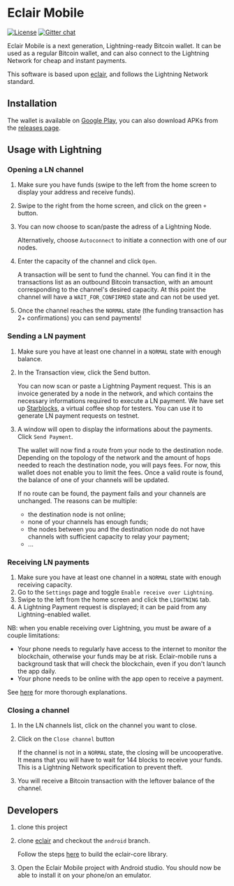 # Eclair Mobile

[![License](https://img.shields.io/badge/license-Apache%202.0-blue.svg)](LICENSE)
[![Gitter chat](https://img.shields.io/badge/chat-on%20gitter-rose.svg)](https://gitter.im/ACINQ/eclair)

Eclair Mobile is a next generation, Lightning-ready Bitcoin wallet. It can be used as a regular Bitcoin wallet, and can also connect to the Lightning Network for cheap and instant payments.

This software is based upon [eclair](https://github.com/ACINQ/eclair), and follows the Lightning Network standard.

## Installation

The wallet is available on [Google Play](https://play.google.com/store/apps/details?id=fr.acinq.eclair.wallet), you can also download APKs from the [releases page](https://github.com/ACINQ/eclair-wallet/releases).

## Usage with Lightning

### Opening a LN channel

1. Make sure you have funds (swipe to the left from the home screen to display your address and receive funds).

2. Swipe to the right from the home screen, and click on the green `+` button.

3. You can now choose to scan/paste the adress of a Lightning Node.

   Alternatively, choose `Autoconnect` to initiate a connection with one of our nodes.

4. Enter the capacity of the channel and click `Open`.

   A transaction will be sent to fund the channel. You can find it in the transactions list as an outbound Bitcoin transaction, with an amount corresponding to the channel's desired capacity.
   At this point the channel will have a `WAIT_FOR_CONFIRMED` state and can not be used yet.

5. Once the channel reaches the `NORMAL` state (the funding transaction has 2+ confirmations) you can send payments!

### Sending a LN payment

1. Make sure you have at least one channel in a `NORMAL` state with enough balance.
2. In the Transaction view, click the Send button.

   You can now scan or paste a Lightning Payment request. This is an invoice generated by a node in the network, and which contains the necessary informations required to execute a LN payment.
   We have set up [Starblocks](https://starblocks.acinq.co), a virtual coffee shop for testers. You can use it to generate LN payment requests on testnet.

3. A window will open to display the informations about the payments. Click `Send Payment`.

   The wallet will now find a route from your node to the destination node. Depending on the topology of the network and the amount of hops needed to reach the destination node, you will pays fees. For now, this wallet does not enable you to limit the fees.
   Once a valid route is found, the balance of one of your channels will be updated.

   If no route can be found, the payment fails and your channels are unchanged. The reasons can be multiple:
   - the destination node is not online;
   - none of your channels has enough funds;
   - the nodes between you and the destination node do not have channels with sufficient capacity to relay your payment;
   - ...

### Receiving LN payments

1. Make sure you have at least one channel in a `NORMAL` state with enough receiving capacity.
2. Go to the `Settings` page and toggle `Enable receive over Lightning`.
3. Swipe to the left from the home screen and click the `LIGHTNING` tab.
4. A Lightning Payment request is displayed; it can be paid from any Lightning-enabled wallet.

NB: when you enable receiving over Lightning, you must be aware of a couple limitations:

- Your phone needs to regularly have access to the internet to monitor the blockchain, otherwise your funds may be at risk. Eclair-mobile runs a background task that will check the blockchain, even if you don't launch the app daily.
- Your phone needs to be online with the app open to receive a payment.

See [here](https://medium.com/@ACINQ/enabling-receive-on-eclair-mobile-2e1b87bd1e3a) for more thorough explanations.

### Closing a channel

1. In the LN channels list, click on the channel you want to close.
2. Click on the `Close channel` button

   If the channel is not in a `NORMAL` state, the closing will be uncooperative. It means that you will have to wait for 144 blocks to receive your funds. This is a Lightning Network specification to prevent theft.

3. You will receive a Bitcoin transaction with the leftover balance of the channel.

## Developers

1. clone this project
2. clone [eclair](https://github.com/ACINQ/eclair) and checkout the `android` branch.

   Follow the steps [here](https://github.com/ACINQ/eclair/blob/android/BUILD.md) to build the eclair-core library.

3. Open the Eclair Mobile project with Android studio. You should now be able to install it on your phone/on an emulator.

